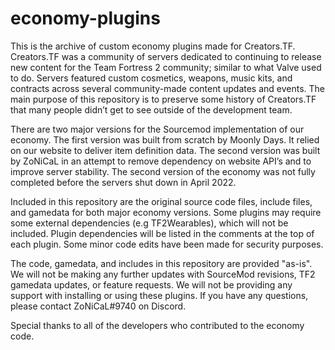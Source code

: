 # economy-plugins
This is the archive of custom economy plugins made for Creators.TF.
Creators.TF was a community of servers dedicated to continuing to release new content for the Team Fortress 2 community; similar to what Valve used to do. Servers featured custom cosmetics, weapons, music kits, and contracts across several community-made content updates and events. The main purpose of this repository is to preserve some history of Creators.TF that many people didn’t get to see outside of the development team.

There are two major versions for the Sourcemod implementation of our economy. The first version was built from scratch by Moonly Days. It relied on our website to deliver item definition data. The second version was built by ZoNiCaL in an attempt to remove dependency on website API’s and to improve server stability. The second version of the economy was not fully completed before the servers shut down in April 2022. 

Included in this repository are the original source code files, include files, and gamedata for both major economy versions. Some plugins may require some external dependencies (e.g TF2Wearables), which will not be included. Plugin dependencies will be listed in the comments at the top of each plugin. Some minor code edits have been made for security purposes.

The code, gamedata, and includes in this repository are provided "as-is". We will not be making any further updates with SourceMod revisions, TF2 gamedata updates, or feature requests. We will not be providing any support with installing or using these plugins. If you have any questions, please contact ZoNiCaL#9740 on Discord.

Special thanks to all of the developers who contributed to the economy code.
